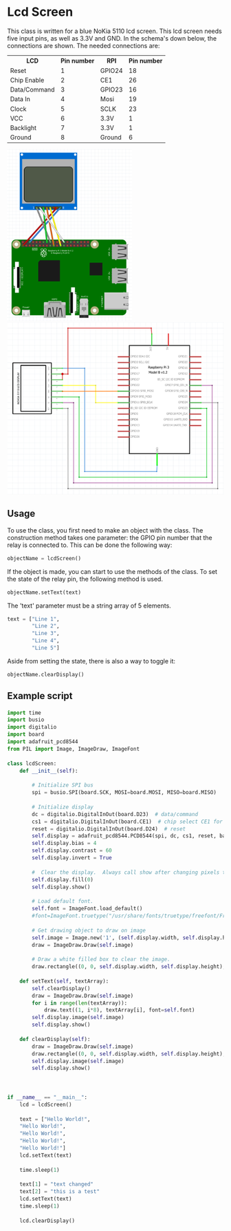 # Lcd Screen

This class is written for a blue NoKia 5110 lcd screen. This lcd screen needs five input pins, as well as 3.3V and GND. In the schema's down below, the connections are shown. The needed connections are:

<table>
    <tr>
        <th>LCD</th>
        <th>Pin number</th>        
        <th>RPI</th>
        <th>Pin number</th>
    </tr>
    <tr>
        <td>Reset</td>
        <td>1</td>
        <td>GPIO24</td>
        <td>18</td>
    </tr>    
    <tr>
        <td>Chip Enable</td>
        <td>2</td>
        <td>CE1</td>
        <td>26</td>
    </tr>
    <tr>
        <td>Data/Command</td>
        <td>3</td>
        <td>GPIO23</td>
        <td>16</td>
    </tr>
    <tr>
        <td>Data In</td>
        <td>4</td>
        <td>Mosi</td>
        <td>19</td>
    </tr>
    <tr>
        <td>Clock</td>
        <td>5</td>
        <td>SCLK</td>
        <td>23</td>
    </tr>
    <tr>
        <td>VCC</td>
        <td>6</td>
        <td>3.3V</td>
        <td>1</td>
    </tr>
    <tr>
        <td>Backlight</td>
        <td>7</td>
        <td>3.3V</td>
        <td>1</td>
    </tr>    
    <tr>
        <td>Ground</td>
        <td>8</td>
        <td>Ground</td>
        <td>6</td>
    </tr>
</table>

<img src="fritzing.png" height="400px"> <img src="schema.png" height="400px">

## Usage


To use the class, you first need to make an object with the class. The construction method takes one parameter: the GPIO pin number that the relay is connected to.
This can be done  the following way:

```python
objectName = lcdScreen()
```

If the object is made, you can start to use the methods of the class. To set the state of the relay pin, the following method is used.

```python
objectName.setText(text)
```

The 'text' parameter must be a string array of 5 elements.

```python
text = ["Line 1",
        "Line 2",
        "Line 3",
        "Line 4",
        "Line 5"]
```

Aside from setting the state, there is also a way to toggle it:

```python
objectName.clearDisplay()
```

## Example script
```python
import time
import busio
import digitalio
import board
import adafruit_pcd8544
from PIL import Image, ImageDraw, ImageFont

class lcdScreen:
    def __init__(self):

        # Initialize SPI bus
        spi = busio.SPI(board.SCK, MOSI=board.MOSI, MISO=board.MISO)

        # Initialize display
        dc = digitalio.DigitalInOut(board.D23)  # data/command
        cs1 = digitalio.DigitalInOut(board.CE1)  # chip select CE1 for display
        reset = digitalio.DigitalInOut(board.D24)  # reset
        self.display = adafruit_pcd8544.PCD8544(spi, dc, cs1, reset, baudrate= 1000000)
        self.display.bias = 4
        self.display.contrast = 60
        self.display.invert = True
        
        #  Clear the display.  Always call show after changing pixels to make the display update visible!
        self.display.fill(0)
        self.display.show()

        # Load default font.
        self.font = ImageFont.load_default()
        #font=ImageFont.truetype("/usr/share/fonts/truetype/freefont/FreeSansBold.ttf", 10)

        # Get drawing object to draw on image
        self.image = Image.new('1', (self.display.width, self.display.height)) 
        draw = ImageDraw.Draw(self.image)

        # Draw a white filled box to clear the image.
        draw.rectangle((0, 0, self.display.width, self.display.height), outline=255, fill=255)

    def setText(self, textArray):
        self.clearDisplay()
        draw = ImageDraw.Draw(self.image)
        for i in range(len(textArray)):
            draw.text((1, i*8), textArray[i], font=self.font)
        self.display.image(self.image)
        self.display.show()

    def clearDisplay(self):
        draw = ImageDraw.Draw(self.image)
        draw.rectangle((0, 0, self.display.width, self.display.height), outline=255, fill=255)
        self.display.image(self.image)
        self.display.show()



if __name__ == "__main__":
    lcd = lcdScreen()

    text = ["Hello World!", 
    "Hello World!", 
    "Hello World!", 
    "Hello World!", 
    "Hello World!"]
    lcd.setText(text)

    time.sleep(1)

    text[1] = "text changed"
    text[2] = "this is a test"
    lcd.setText(text)
    time.sleep(1)

    lcd.clearDisplay()
```